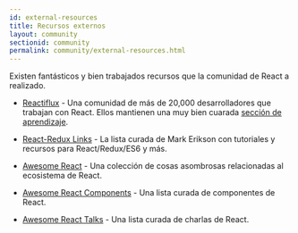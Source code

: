```yaml
---
id: external-resources
title: Recursos externos
layout: community
sectionid: community
permalink: community/external-resources.html
---
```


Existen fantásticos y bien trabajados recursos que la comunidad de React a realizado.

- [Reactiflux](https://www.reactiflux.com/) - Una comunidad de más de 20,000 desarrolladores que trabajan con React. Ellos mantienen una muy bien cuarada [sección de aprendizaje](https://www.reactiflux.com/learning/).

- [React-Redux Links](https://github.com/markerikson/react-redux-links) - La lista curada de Mark Erikson con tutoriales y recursos para React/Redux/ES6 y más.

- [Awesome React](https://github.com/enaqx/awesome-react) - Una colección de cosas asombrosas relacionadas al ecosistema de React.

- [Awesome React Components](https://github.com/brillout/awesome-react-components) - Una lista curada de componentes de React.

- [Awesome React Talks](https://github.com/tiaanduplessis/awesome-react-talks) - Una lista curada de charlas de React.
